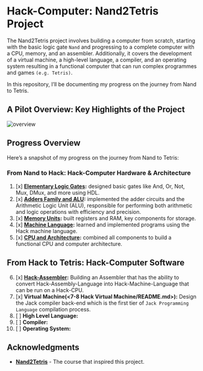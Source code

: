 # Hack-Computer: Nand2Tetris Project
The Nand2Tetris project involves building a computer from scratch, starting with the basic logic gate `Nand` and progressing to a complete computer with a CPU, memory, and an assembler. Additionally, it covers the development of a virtual machine, a high-level language, a compiler, and an operating system resulting in a functional computer that can run complex programmes and games `(e.g. Tetris)`.

In this repository, I’ll be documenting my progress on the journey from Nand to Tetris.
## A Pilot Overview: Key Highlights of the Project
![overview](https://i.imgur.com/lnhEOxL.png)

## Progress Overview
Here’s a snapshot of my progress on the journey from Nand to Tetris:

### From Nand to Hack: Hack-Computer Hardware & Architecture
1. [x] **[Elementary Logic Gates](<1 Elementary Logic Gates/README.md>):** designed basic gates like And, Or, Not, Mux, DMux, and more using HDL.
2. [x] **[Adders Family and ALU](<2 Adders Family & ALU/README.md>):** implemented the adder circuits and the Arithmetic Logic Unit (ALU), responsible for performing both arithmetic and logic operations with efficiency and precision.
3. [x] **[Memory Units](<3 Memory and Registers/README.md>):** built registers and RAM, key components for storage.
4. [x] **[Machine Language](<4 Machine Language & Assembly/README.md>):** learned and implemented programs using the Hack machine language.
5. [x] **[CPU and Architecture](<5 CPU & Computer Architecture/README.md>):** combined all components to build a functional CPU and computer architecture.

## From Hack to Tetris: Hack-Computer Software
6. [x] **[Hack-Assembler](<6 Hack Assembler/README.md>):** Building an Assembler that has the ability to convert Hack-Assembly-Language into Hack-Machine-Language that can be run on a Hack-CPU.
7. [x] **Virtual Machine(<7-8 Hack Virtual Machine/README.md>):** Design the Jack compiler back-end which is the first tier of `Jack Programming Language` compilation process.
8. [ ] **High Level Language:**
9. [ ] **Compiler:**
10. [ ] **Operating System:**

## Acknowledgments

- [**Nand2Tetris**](https://www.nand2tetris.org/) - The course that inspired this project.